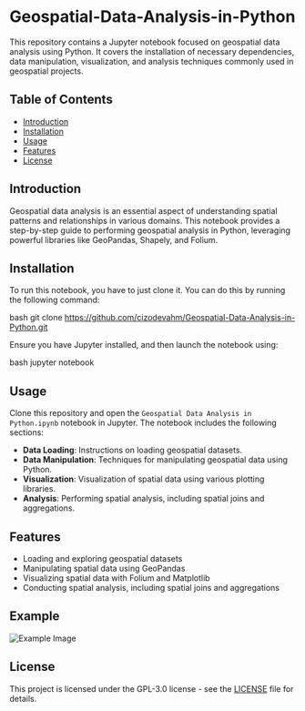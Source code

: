 # Geospatial-Data-Analysis-in-Python
This repository contains a Jupyter notebook focused on geospatial data analysis using Python. It covers the installation of necessary dependencies, data manipulation, visualization, and analysis techniques commonly used in geospatial projects.

## Table of Contents

- [Introduction](#introduction)
- [Installation](#installation)
- [Usage](#usage)
- [Features](#features)
- [License](#license)

## Introduction

Geospatial data analysis is an essential aspect of understanding spatial patterns and relationships in various domains. This notebook provides a step-by-step guide to performing geospatial analysis in Python, leveraging powerful libraries like GeoPandas, Shapely, and Folium.

## Installation

To run this notebook, you have to just clone it. You can do this by running the following command:

bash
git clone https://github.com/cizodevahm/Geospatial-Data-Analysis-in-Python.git


Ensure you have Jupyter installed, and then launch the notebook using:

bash
jupyter notebook


## Usage

Clone this repository and open the `Geospatial Data Analysis in Python.ipynb` notebook in Jupyter. The notebook includes the following sections:

- **Data Loading**: Instructions on loading geospatial datasets.
- **Data Manipulation**: Techniques for manipulating geospatial data using Python.
- **Visualization**: Visualization of spatial data using various plotting libraries.
- **Analysis**: Performing spatial analysis, including spatial joins and aggregations.

## Features

- Loading and exploring geospatial datasets
- Manipulating spatial data using GeoPandas
- Visualizing spatial data with Folium and Matplotlib
- Conducting spatial analysis, including spatial joins and aggregations

## Example
![Example Image](image.png)

## License

This project is licensed under the GPL-3.0 license - see the [LICENSE](LICENSE) file for details.
